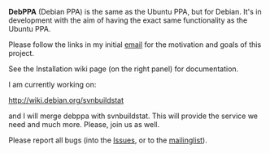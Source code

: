 **DebPPA** (Debian PPA) is the same as the Ubuntu PPA, but for Debian. It's in development with the aim of having the exact same functionality as the Ubuntu PPA.

Please follow the links in my initial [email](http://groups.google.com/group/debppa-devel/browse_thread/thread/a6c9f955d0d5da25) for the motivation and goals of this project.

See the Installation wiki page (on the right panel) for documentation.

I am currently working on:

http://wiki.debian.org/svnbuildstat

and I will merge debppa with svnbuildstat. This will provide the service we need and much more. Please, join us as well.


Please report all bugs (into the [Issues](http://code.google.com/p/debppa/issues/list), or to the [mailinglist](http://groups.google.com/group/debppa-devel)).

